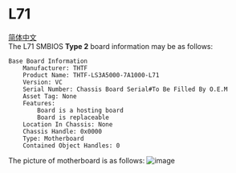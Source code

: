 # L71

[简体中文](https://github.com/loongson/Firmware/blob/main/5000Series/Laptop/L71/README_CN.md)  
The L71 SMBIOS **Type 2** board information may be as follows:  
```  
Base Board Information
	Manufacturer: THTF
	Product Name: THTF-LS3A5000-7A1000-L71
	Version: VC
	Serial Number: Chassis Board Serial#To Be Filled By O.E.M
	Asset Tag: None
	Features:
		Board is a hosting board
		Board is replaceable
	Location In Chassis: None
	Chassis Handle: 0x0000
	Type: Motherboard
	Contained Object Handles: 0
```  
The picture of motherboard is as follows:
![image](https://github.com/loongson/Firmware/blob/main/Image/L71.jpg)  
